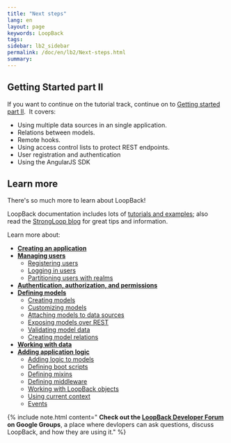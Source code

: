 ```yaml
---
title: "Next steps"
lang: en
layout: page
keywords: LoopBack
tags:
sidebar: lb2_sidebar
permalink: /doc/en/lb2/Next-steps.html
summary:
---
```


## Getting Started part II

If you want to continue on the tutorial track, continue on to [Getting started part II](Getting-started-part-II_4557730.html).  It covers:

*   Using multiple data sources in an single application.
*   Relations between models.
*   Remote hooks.
*   Using access control lists to protect REST endpoints.
*   User registration and authentication
*   Using the AngularJS SDK

## Learn more

There's so much more to learn about LoopBack!  

LoopBack documentation includes lots of [tutorials and examples](/doc/{{page.lang}}/lb2/Tutorials-and-examples); also read the [StrongLoop blog](http://strongloop.com/strongblog/) for great tips and information.


Learn more about:

*   **[Creating an application](/doc/{{page.lang}}/lb2/Creating-an-application)**
*   **[Managing users](/doc/{{page.lang}}/lb2/Managing-users)**
    *   [Registering users](/doc/{{page.lang}}/lb2/Registering-users)
    *   [Logging in users](/doc/{{page.lang}}/lb2/Logging-in-users)
    *   [Partitioning users with realms](/doc/{{page.lang}}/lb2/Partitioning-users-with-realms)
*   **[Authentication, authorization, and permissions](/doc/{{page.lang}}/lb2/Authentication%2C-authorization%2C-and-permissions)**
*   **[Defining models](/doc/{{page.lang}}/lb2/Defining-models)**
    *   [Creating models](/doc/{{page.lang}}/lb2/Creating-models)
    *   [Customizing models](/doc/{{page.lang}}/lb2/Customizing-models)
    *   [Attaching models to data sources](/doc/{{page.lang}}/lb2/Attaching-models-to-data-sources)
    *   [Exposing models over REST](/doc/{{page.lang}}/lb2/Exposing-models-over-REST)
    *   [Validating model data](/doc/{{page.lang}}/lb2/Validating-model-data)
    *   [Creating model relations](/doc/{{page.lang}}/lb2/Creating-model-relations)
*   **[Working with data](/doc/{{page.lang}}/lb2/Working-with-data)**
*   **[Adding application logic](/doc/{{page.lang}}/lb2/Adding-application-logic)**
    *   [Adding logic to models](/doc/{{page.lang}}/lb2/Adding-logic-to-models)
    *   [Defining boot scripts](/doc/{{page.lang}}/lb2/Defining-boot-scripts)
    *   [Defining mixins](/doc/{{page.lang}}/lb2/Defining-mixins)
    *   [Defining middleware](/doc/{{page.lang}}/lb2/Defining-middleware)
    *   [Working with LoopBack objects](/doc/{{page.lang}}/lb2/Working-with-LoopBack-objects)
    *   [Using current context](/doc/{{page.lang}}/lb2/Using-current-context)
    *   [Events](/doc/{{page.lang}}/lb2/Events)

{% include note.html content="
**Check out the [LoopBack Developer Forum](https://groups.google.com/forum/#!forum/loopbackjs) on Google Groups**, a place where devlopers can ask questions, discuss LoopBack, and how they are using it." %}
